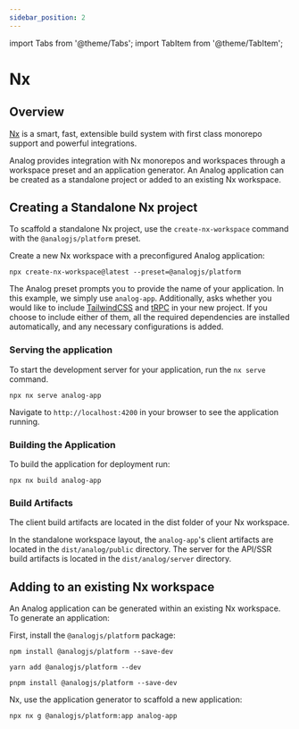 ```yaml
---
sidebar_position: 2
---
```


import Tabs from '@theme/Tabs';
import TabItem from '@theme/TabItem';

# Nx

## Overview

[Nx](https://nx.dev) is a smart, fast, extensible build system with first class monorepo support and powerful integrations.

Analog provides integration with Nx monorepos and workspaces through a workspace preset and an application generator. An Analog application can be created as a standalone project or added to an existing Nx workspace.

## Creating a Standalone Nx project

To scaffold a standalone Nx project, use the `create-nx-workspace` command with the `@analogjs/platform` preset.

Create a new Nx workspace with a preconfigured Analog application:

```shell
npx create-nx-workspace@latest --preset=@analogjs/platform
```

The Analog preset prompts you to provide the name of your application. In this example, we simply use `analog-app`.
Additionally, asks whether you would like to include [TailwindCSS](https://tailwindcss.com) and [tRPC](https://trpc.io) in your new project.
If you choose to include either of them, all the required dependencies are installed automatically,
and any necessary configurations is added.

### Serving the application

To start the development server for your application, run the `nx serve` command.

```shell
npx nx serve analog-app
```

Navigate to `http://localhost:4200` in your browser to see the application running.

### Building the Application

To build the application for deployment run:

```shell
npx nx build analog-app
```

### Build Artifacts

The client build artifacts are located in the dist folder of your Nx workspace.

In the standalone workspace layout, the `analog-app`'s client artifacts are located in the `dist/analog/public` directory.
The server for the API/SSR build artifacts is located in the `dist/analog/server` directory.

## Adding to an existing Nx workspace

An Analog application can be generated within an existing Nx workspace. To generate an application:

First, install the `@analogjs/platform` package:

<Tabs groupId="package-manager">
  <TabItem value="npm">

```shell
npm install @analogjs/platform --save-dev
```

  </TabItem>

  <TabItem label="Yarn" value="yarn">

```shell
yarn add @analogjs/platform --dev
```

  </TabItem>

  <TabItem value="pnpm">

```shell
pnpm install @analogjs/platform --save-dev
```

  </TabItem>
</Tabs>

Nx, use the application generator to scaffold a new application:

```shell
npx nx g @analogjs/platform:app analog-app
```
